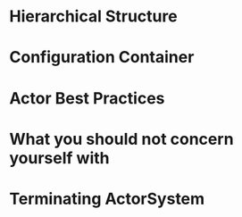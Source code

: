 # Hierarchical Structure
# Configuration Container
# Actor Best Practices
# What you should not concern yourself with
# Terminating ActorSystem

